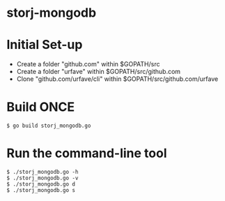 # storj-mongodb

# Initial Set-up
* Create a folder "github.com" within $GOPATH/src
* Create a folder "urfave" within $GOPATH/src/github.com
* Clone "github.com/urfave/cli" within $GOPATH/src/github.com/urfave

# Build ONCE
```
$ go build storj_mongodb.go
```

# Run the command-line tool
```
$ ./storj_mongodb.go -h
$ ./storj_mongodb.go -v
$ ./storj_mongodb.go d
$ ./storj_mongodb.go s
```